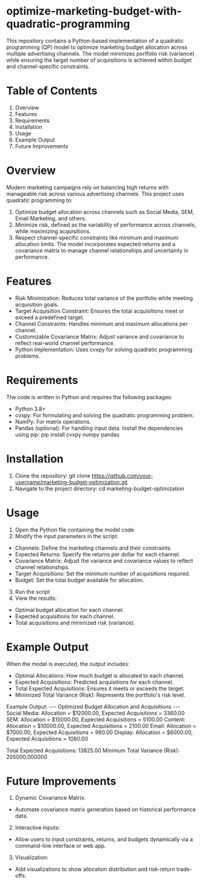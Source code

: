 # optimize-marketing-budget-with-quadratic-programming
 
This repository contains a Python-based implementation of a quadratic programming (QP) model to optimize marketing budget allocation across multiple advertising channels. The model minimizes portfolio risk (variance) while ensuring the target number of acquisitions is achieved within budget and channel-specific constraints.

# Table of Contents
1. Overview
2. Features
3. Requirements
4. Installation
5. Usage
6. Example Output
7. Future Improvements

# Overview
Modern marketing campaigns rely on balancing high returns with manageable risk across various advertising channels. This project uses quadratic programming to:

1. Optimize budget allocation across channels such as Social Media, SEM, Email Marketing, and others.
2. Minimize risk, defined as the variability of performance across channels, while maximizing acquisitions.
3. Respect channel-specific constraints like minimum and maximum allocation limits.
The model incorporates expected returns and a covariance matrix to manage channel relationships and uncertainty in performance.

# Features
- Risk Minimization: Reduces total variance of the portfolio while meeting acquisition goals.
- Target Acquisition Constraint: Ensures the total acquisitions meet or exceed a predefined target.
- Channel Constraints: Handles minimum and maximum allocations per channel.
- Customizable Covariance Matrix: Adjust variance and covariance to reflect real-world channel performance.
- Python Implementation: Uses cvxpy for solving quadratic programming problems.

# Requirements
The code is written in Python and requires the following packages:

- Python 3.8+
- cvxpy: For formulating and solving the quadratic programming problem.
- NumPy: For matrix operations.
- Pandas (optional): For handling input data.
Install the dependencies using pip:
pip install cvxpy numpy pandas

# Installation
1. Clone the repository:
git clone https://github.com/your-username/marketing-budget-optimization.git
2. Navigate to the project directory:
cd marketing-budget-optimization

# Usage
1. Open the Python file containing the model code
2. Modify the input parameters in the script:

- Channels: Define the marketing channels and their constraints.
- Expected Returns: Specify the returns per dollar for each channel.
- Covariance Matrix: Adjust the variance and covariance values to reflect channel relationships.
- Target Acquisitions: Set the minimum number of acquisitions required.
- Budget: Set the total budget available for allocation.

3. Run the script
4. View the results:
- Optimal budget allocation for each channel.
- Expected acquisitions for each channel.
- Total acquisitions and minimized risk (variance).

# Example Output
When the model is executed, the output includes:

- Optimal Allocations: How much budget is allocated to each channel.
- Expected Acquisitions: Predicted acquisitions for each channel.
- Total Expected Acquisitions: Ensures it meets or exceeds the target.
- Minimized Total Variance (Risk): Represents the portfolio's risk level.

Example Output:
--- Optimized Budget Allocation and Acquisitions ---
Social Media: Allocation = $12000.00, Expected Acquisitions = 3360.00
SEM: Allocation = $15000.00, Expected Acquisitions = 5100.00
Content: Allocation = $10000.00, Expected Acquisitions = 2100.00
Email: Allocation = $7000.00, Expected Acquisitions = 980.00
Display: Allocation = $6000.00, Expected Acquisitions = 1080.00

Total Expected Acquisitions: 13825.00
Minimum Total Variance (Risk): 205000.000000

# Future Improvements
1. Dynamic Covariance Matrix:
- Automate covariance matrix generation based on historical performance data.
2. Interactive Inputs:
- Allow users to input constraints, returns, and budgets dynamically via a command-line interface or web app.
3. Visualization:
- Add visualizations to show allocation distribution and risk-return trade-offs.
